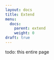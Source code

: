 ```yaml
---
layout: docs
title: Extend
menu:
  docs:
    parent: extend
    weight: 0
draft: true
---
```


todo: this entire page
